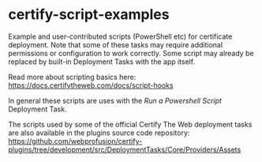 # certify-script-examples

Example and user-contributed scripts (PowerShell etc) for certificate deployment. Note that some of these tasks may require additional permissions or configuration to work correctly. Some script may already be replaced by built-in Deployment Tasks with the app itself.

Read more about scripting basics here: https://docs.certifytheweb.com/docs/script-hooks

In general these scripts are uses with the *Run a Powershell Script* Deployment Task.

The scripts used by some of the official Certify The Web deployment tasks are also available in the plugins source code repository: https://github.com/webprofusion/certify-plugins/tree/development/src/DeploymentTasks/Core/Providers/Assets